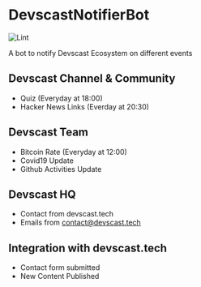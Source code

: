 # DevscastNotifierBot

![Lint](https://github.com/devscast/telegram.devscast.tech/actions/workflows/lint.yaml/badge.svg)

A bot to notify Devscast Ecosystem on different events

## Devscast Channel & Community
* Quiz (Everyday at 18:00)
* Hacker News Links (Everday at 20:30)

## Devscast Team
* Bitcoin Rate (Everyday at 12:00)
* Covid19 Update
* Github Activities Update

## Devscast HQ
* Contact from devscast.tech
* Emails from contact@devscast.tech

## Integration with devscast.tech
* Contact form submitted
* New Content Published
